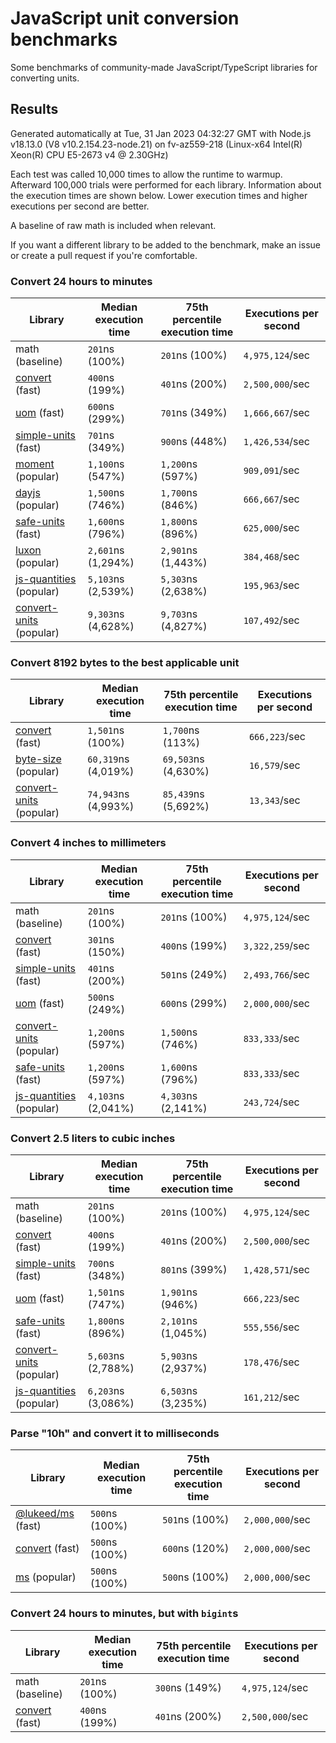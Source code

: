 # JavaScript unit conversion benchmarks

Some benchmarks of community-made JavaScript/TypeScript libraries for converting units.

## Results

<!-- beginblock(results) -->

Generated automatically at Tue, 31 Jan 2023 04:32:27 GMT with Node.js v18.13.0 (V8 v10.2.154.23-node.21) on fv-az559-218 (Linux-x64 Intel(R) Xeon(R) CPU E5-2673 v4 @ 2.30GHz)

Each test was called 10,000 times to allow the runtime to warmup.
Afterward 100,000 trials were performed for each library.
Information about the execution times are shown below.
Lower execution times and higher executions per second are better.

A baseline of raw math is included when relevant.

If you want a different library to be added to the benchmark, make an issue or create a pull request if you're comfortable.

### Convert 24 hours to minutes

| Library                                                            | Median execution time | 75th percentile execution time | Executions per second |
| ------------------------------------------------------------------ | --------------------- | ------------------------------ | --------------------- |
| math (baseline)                                                    | `201`ns (100%)        | `201`ns (100%)                 | `4,975,124`/sec       |
| [convert](https://npmjs.com/package/convert) (fast)                | `400`ns (199%)        | `401`ns (200%)                 | `2,500,000`/sec       |
| [uom](https://npmjs.com/package/uom) (fast)                        | `600`ns (299%)        | `701`ns (349%)                 | `1,666,667`/sec       |
| [simple-units](https://npmjs.com/package/simple-units) (fast)      | `701`ns (349%)        | `900`ns (448%)                 | `1,426,534`/sec       |
| [moment](https://npmjs.com/package/moment) (popular)               | `1,100`ns (547%)      | `1,200`ns (597%)               | `909,091`/sec         |
| [dayjs](https://npmjs.com/package/dayjs) (popular)                 | `1,500`ns (746%)      | `1,700`ns (846%)               | `666,667`/sec         |
| [safe-units](https://npmjs.com/package/safe-units) (fast)          | `1,600`ns (796%)      | `1,800`ns (896%)               | `625,000`/sec         |
| [luxon](https://npmjs.com/package/luxon) (popular)                 | `2,601`ns (1,294%)    | `2,901`ns (1,443%)             | `384,468`/sec         |
| [js-quantities](https://npmjs.com/package/js-quantities) (popular) | `5,103`ns (2,539%)    | `5,303`ns (2,638%)             | `195,963`/sec         |
| [convert-units](https://npmjs.com/package/convert-units) (popular) | `9,303`ns (4,628%)    | `9,703`ns (4,827%)             | `107,492`/sec         |

### Convert 8192 bytes to the best applicable unit

| Library                                                            | Median execution time | 75th percentile execution time | Executions per second |
| ------------------------------------------------------------------ | --------------------- | ------------------------------ | --------------------- |
| [convert](https://npmjs.com/package/convert) (fast)                | `1,501`ns (100%)      | `1,700`ns (113%)               | `666,223`/sec         |
| [byte-size](https://npmjs.com/package/byte-size) (popular)         | `60,319`ns (4,019%)   | `69,503`ns (4,630%)            | `16,579`/sec          |
| [convert-units](https://npmjs.com/package/convert-units) (popular) | `74,943`ns (4,993%)   | `85,439`ns (5,692%)            | `13,343`/sec          |

### Convert 4 inches to millimeters

| Library                                                            | Median execution time | 75th percentile execution time | Executions per second |
| ------------------------------------------------------------------ | --------------------- | ------------------------------ | --------------------- |
| math (baseline)                                                    | `201`ns (100%)        | `201`ns (100%)                 | `4,975,124`/sec       |
| [convert](https://npmjs.com/package/convert) (fast)                | `301`ns (150%)        | `400`ns (199%)                 | `3,322,259`/sec       |
| [simple-units](https://npmjs.com/package/simple-units) (fast)      | `401`ns (200%)        | `501`ns (249%)                 | `2,493,766`/sec       |
| [uom](https://npmjs.com/package/uom) (fast)                        | `500`ns (249%)        | `600`ns (299%)                 | `2,000,000`/sec       |
| [convert-units](https://npmjs.com/package/convert-units) (popular) | `1,200`ns (597%)      | `1,500`ns (746%)               | `833,333`/sec         |
| [safe-units](https://npmjs.com/package/safe-units) (fast)          | `1,200`ns (597%)      | `1,600`ns (796%)               | `833,333`/sec         |
| [js-quantities](https://npmjs.com/package/js-quantities) (popular) | `4,103`ns (2,041%)    | `4,303`ns (2,141%)             | `243,724`/sec         |

### Convert 2.5 liters to cubic inches

| Library                                                            | Median execution time | 75th percentile execution time | Executions per second |
| ------------------------------------------------------------------ | --------------------- | ------------------------------ | --------------------- |
| math (baseline)                                                    | `201`ns (100%)        | `201`ns (100%)                 | `4,975,124`/sec       |
| [convert](https://npmjs.com/package/convert) (fast)                | `400`ns (199%)        | `401`ns (200%)                 | `2,500,000`/sec       |
| [simple-units](https://npmjs.com/package/simple-units) (fast)      | `700`ns (348%)        | `801`ns (399%)                 | `1,428,571`/sec       |
| [uom](https://npmjs.com/package/uom) (fast)                        | `1,501`ns (747%)      | `1,901`ns (946%)               | `666,223`/sec         |
| [safe-units](https://npmjs.com/package/safe-units) (fast)          | `1,800`ns (896%)      | `2,101`ns (1,045%)             | `555,556`/sec         |
| [convert-units](https://npmjs.com/package/convert-units) (popular) | `5,603`ns (2,788%)    | `5,903`ns (2,937%)             | `178,476`/sec         |
| [js-quantities](https://npmjs.com/package/js-quantities) (popular) | `6,203`ns (3,086%)    | `6,503`ns (3,235%)             | `161,212`/sec         |

### Parse "10h" and convert it to milliseconds

| Library                                                   | Median execution time | 75th percentile execution time | Executions per second |
| --------------------------------------------------------- | --------------------- | ------------------------------ | --------------------- |
| [@lukeed/ms](https://npmjs.com/package/@lukeed/ms) (fast) | `500`ns (100%)        | `501`ns (100%)                 | `2,000,000`/sec       |
| [convert](https://npmjs.com/package/convert) (fast)       | `500`ns (100%)        | `600`ns (120%)                 | `2,000,000`/sec       |
| [ms](https://npmjs.com/package/ms) (popular)              | `500`ns (100%)        | `500`ns (100%)                 | `2,000,000`/sec       |

### Convert 24 hours to minutes, but with `bigint`s

| Library                                             | Median execution time | 75th percentile execution time | Executions per second |
| --------------------------------------------------- | --------------------- | ------------------------------ | --------------------- |
| math (baseline)                                     | `201`ns (100%)        | `300`ns (149%)                 | `4,975,124`/sec       |
| [convert](https://npmjs.com/package/convert) (fast) | `400`ns (199%)        | `401`ns (200%)                 | `2,500,000`/sec       |

<!-- endblock(results) -->
